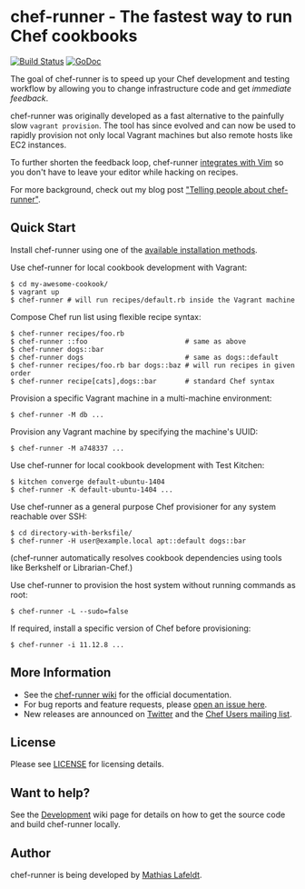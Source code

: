 # chef-runner - The fastest way to run Chef cookbooks

[![Build Status](https://travis-ci.org/mlafeldt/chef-runner.svg?branch=master)](https://travis-ci.org/mlafeldt/chef-runner)
[![GoDoc](https://godoc.org/github.com/mlafeldt/chef-runner?status.svg)](https://godoc.org/github.com/mlafeldt/chef-runner)

The goal of chef-runner is to speed up your Chef development and testing
workflow by allowing you to change infrastructure code and get *immediate
feedback*.

chef-runner was originally developed as a fast alternative to the painfully slow
`vagrant provision`. The tool has since evolved and can now be used to rapidly
provision not only local Vagrant machines but also remote hosts like EC2
instances.

To further shorten the feedback loop, chef-runner [integrates with Vim][vim] so
you don't have to leave your editor while hacking on recipes.

For more background, check out my blog post ["Telling people about
chef-runner"][blog].

## Quick Start

Install chef-runner using one of the [available installation methods][installation].

Use chef-runner for local cookbook development with Vagrant:

    $ cd my-awesome-cookook/
    $ vagrant up
    $ chef-runner # will run recipes/default.rb inside the Vagrant machine

Compose Chef run list using flexible recipe syntax:

    $ chef-runner recipes/foo.rb
    $ chef-runner ::foo                        # same as above
    $ chef-runner dogs::bar
    $ chef-runner dogs                         # same as dogs::default
    $ chef-runner recipes/foo.rb bar dogs::baz # will run recipes in given order
    $ chef-runner recipe[cats],dogs::bar       # standard Chef syntax

Provision a specific Vagrant machine in a multi-machine environment:

    $ chef-runner -M db ...

Provision any Vagrant machine by specifying the machine's UUID:

    $ chef-runner -M a748337 ...

Use chef-runner for local cookbook development with Test Kitchen:

    $ kitchen converge default-ubuntu-1404
    $ chef-runner -K default-ubuntu-1404 ...

Use chef-runner as a general purpose Chef provisioner for any system reachable
over SSH:

    $ cd directory-with-berksfile/
    $ chef-runner -H user@example.local apt::default dogs::bar

(chef-runner automatically resolves cookbook dependencies using tools like
Berkshelf or Librarian-Chef.)

Use chef-runner to provision the host system without running commands as root:

    $ chef-runner -L --sudo=false

If required, install a specific version of Chef before provisioning:

    $ chef-runner -i 11.12.8 ...

## More Information

* See the [chef-runner wiki][wiki] for the official documentation.
* For bug reports and feature requests, please [open an issue here][issues].
* New releases are announced on [Twitter] and the [Chef Users mailing list][list].

## License

Please see [LICENSE](/LICENSE) for licensing details.

## Want to help?

See the [Development] wiki page for details on how to get the source code and
build chef-runner locally.

## Author

chef-runner is being developed by [Mathias Lafeldt][twitter].


[blog]: http://mlafeldt.github.io/blog/telling-people-about-chef-runner/
[development]: https://github.com/mlafeldt/chef-runner/wiki/Development
[installation]: https://github.com/mlafeldt/chef-runner/wiki/Installation
[issues]: https://github.com/mlafeldt/chef-runner/issues
[list]: https://groups.google.com/a/lists.chef.io/forum/#!forum/chef
[twitter]: https://twitter.com/mlafeldt
[vim]: https://github.com/mlafeldt/chef-runner/wiki/Vim
[wiki]: https://github.com/mlafeldt/chef-runner/wiki

